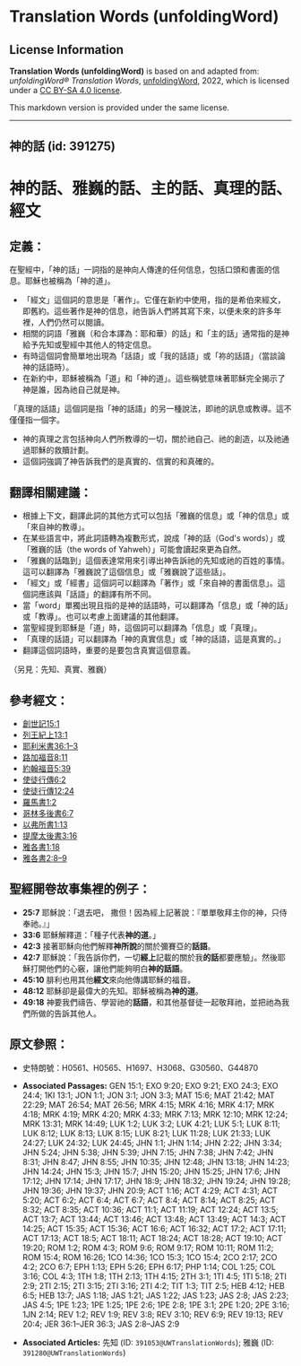 # Translation Words (unfoldingWord)

## License Information

**Translation Words (unfoldingWord)** is based on and adapted from: _unfoldingWord® Translation Words_, [unfoldingWord](https://unfoldingword.org/utw), 2022, which is licensed under a [CC BY-SA 4.0 license](https://creativecommons.org/licenses/by-sa/4.0/legalcode.en).

This markdown version is provided under the same license.



--------------------------------

## 神的話 (id: 391275)

神的話、雅巍的話、主的話、真理的話、經文
====================

定義：
---

在聖經中，「神的話」一詞指的是神向人傳達的任何信息，包括口頭和書面的信息。耶穌也被稱為「神的道」。

* 「經文」這個詞的意思是「著作」。它僅在新約中使用，指的是希伯來經文，即舊約。這些著作是神的信息，祂告訴人們將其寫下來，以便未來的許多年裡，人們仍然可以閱讀。
* 相關的詞語「雅巍（和合本譯為：耶和華）的話」和「主的話」通常指的是神給予先知或聖經中其他人的特定信息。
* 有時這個詞會簡單地出現為「話語」或「我的話語」或「祢的話語」（當談論神的話語時）。
* 在新約中，耶穌被稱為「道」和「神的道」。這些稱號意味著耶穌完全揭示了神是誰，因為祂自己就是神。

「真理的話語」這個詞是指「神的話語」的另一種說法，即祂的訊息或教導。這不僅僅指一個字。

* 神的真理之言包括神向人們所教導的一切，關於祂自己、祂的創造，以及祂通過耶穌的救贖計劃。
* 這個詞強調了神告訴我們的是真實的、信實的和真確的。

翻譯相關建議：
-------

* 根據上下文，翻譯此詞的其他方式可以包括「雅巍的信息」或「神的信息」或「來自神的教導」。
* 在某些語言中，將此詞語轉為複數形式，說成「神的話（God's words）」或「雅巍的話（the words of Yahweh）」可能會讀起來更為自然。
* 「雅巍的話臨到」這個表達常用來引導出神告訴祂的先知或祂的百姓的事情。這可以翻譯為「雅巍說了這個信息」或「雅巍說了這些話」。
* 「經文」或「經書」這個詞可以翻譯為「著作」或「來自神的書面信息」。這個詞應該與「話語」的翻譯有所不同。
* 當「word」單獨出現且指的是神的話語時，可以翻譯為「信息」或「神的話」或「教導」。也可以考慮上面建議的其他翻譯。
* 當聖經提到耶穌是「道」時，這個詞可以翻譯為「信息」或「真理」。
* 「真理的話語」可以翻譯為「神的真實信息」或「神的話語，這是真實的。」
* 翻譯這個詞語時，重要的是要包含真實這個意義。

（另見：先知、真實、雅巍）

參考經文：
-----

* [創世記15:1](https://ref.ly/Gen15:1)
* [列王紀上13:1](https://ref.ly/1Kgs13:1)
* [耶利米書36:1–3](https://ref.ly/Jer36:1-Jer36:3)
* [路加福音8:11](https://ref.ly/Luke8:11)
* [約翰福音5:39](https://ref.ly/John5:39)
* [使徒行傳6:2](https://ref.ly/Acts6:2)
* [使徒行傳12:24](https://ref.ly/Acts12:24)
* [羅馬書1:2](https://ref.ly/Rom1:2)
* [哥林多後書6:7](https://ref.ly/2Cor6:7)
* [以弗所書1:13](https://ref.ly/Eph1:13)
* [提摩太後書3:16](https://ref.ly/2Tim3:16)
* [雅各書1:18](https://ref.ly/Jas1:18)
* [雅各書2:8–9](https://ref.ly/Jas2:8-Jas2:9)

聖經開卷故事集裡的例子：
------------

* **25:7** 耶穌說：「退去吧， 撒但！因為經上記著說：『單單敬拜主你的神，只侍奉祂。』」
* **33:6** 耶穌解釋道：「種子代表**神的道**。」
* **42:3** 接著耶穌向他們解釋**神所說**的關於彌賽亞的**話語**。
* **42:7** 耶穌說：「我告訴你們，一切**經上**記載的關於我**的話**都要應驗」。然後耶穌打開他們的心竅，讓他們能夠明白**神的話語**。
* **45:10** 腓利也用其他**經文**來向他傳講耶穌的福音。
* **48:12** 耶穌卻是最偉大的先知。耶穌被稱為**神的道**。
* **49:18** 神要我們禱告、學習祂的**話語**，和其他基督徒一起敬拜祂，並把祂為我們所做的告訴其他人。

原文參照：
-----

* 史特朗號：H0561、H0565、H1697、H3068、G30560、G44870

* **Associated Passages:** GEN 15:1; EXO 9:20; EXO 9:21; EXO 24:3; EXO 24:4; 1KI 13:1; JON 1:1; JON 3:1; JON 3:3; MAT 15:6; MAT 21:42; MAT 22:29; MAT 26:54; MAT 26:56; MRK 4:15; MRK 4:16; MRK 4:17; MRK 4:18; MRK 4:19; MRK 4:20; MRK 4:33; MRK 7:13; MRK 12:10; MRK 12:24; MRK 13:31; MRK 14:49; LUK 1:2; LUK 3:2; LUK 4:21; LUK 5:1; LUK 8:11; LUK 8:12; LUK 8:13; LUK 8:15; LUK 8:21; LUK 11:28; LUK 21:33; LUK 24:27; LUK 24:32; LUK 24:45; JHN 1:1; JHN 1:14; JHN 2:22; JHN 3:34; JHN 5:24; JHN 5:38; JHN 5:39; JHN 7:15; JHN 7:38; JHN 7:42; JHN 8:31; JHN 8:47; JHN 8:55; JHN 10:35; JHN 12:48; JHN 13:18; JHN 14:23; JHN 14:24; JHN 15:3; JHN 15:7; JHN 15:20; JHN 15:25; JHN 17:6; JHN 17:12; JHN 17:14; JHN 17:17; JHN 18:9; JHN 18:32; JHN 19:24; JHN 19:28; JHN 19:36; JHN 19:37; JHN 20:9; ACT 1:16; ACT 4:29; ACT 4:31; ACT 5:20; ACT 6:2; ACT 6:4; ACT 6:7; ACT 8:4; ACT 8:14; ACT 8:25; ACT 8:32; ACT 8:35; ACT 10:36; ACT 11:1; ACT 11:19; ACT 12:24; ACT 13:5; ACT 13:7; ACT 13:44; ACT 13:46; ACT 13:48; ACT 13:49; ACT 14:3; ACT 14:25; ACT 15:35; ACT 15:36; ACT 16:6; ACT 16:32; ACT 17:2; ACT 17:11; ACT 17:13; ACT 18:5; ACT 18:11; ACT 18:24; ACT 18:28; ACT 19:10; ACT 19:20; ROM 1:2; ROM 4:3; ROM 9:6; ROM 9:17; ROM 10:11; ROM 11:2; ROM 15:4; ROM 16:26; 1CO 14:36; 1CO 15:3; 1CO 15:4; 2CO 2:17; 2CO 4:2; 2CO 6:7; EPH 1:13; EPH 5:26; EPH 6:17; PHP 1:14; COL 1:25; COL 3:16; COL 4:3; 1TH 1:8; 1TH 2:13; 1TH 4:15; 2TH 3:1; 1TI 4:5; 1TI 5:18; 2TI 2:9; 2TI 2:15; 2TI 3:15; 2TI 3:16; 2TI 4:2; TIT 1:3; TIT 2:5; HEB 4:12; HEB 6:5; HEB 13:7; JAS 1:18; JAS 1:21; JAS 1:22; JAS 1:23; JAS 2:8; JAS 2:23; JAS 4:5; 1PE 1:23; 1PE 1:25; 1PE 2:6; 1PE 2:8; 1PE 3:1; 2PE 1:20; 2PE 3:16; 1JN 2:14; REV 1:2; REV 1:9; REV 3:8; REV 3:10; REV 6:9; REV 19:13; REV 20:4; JER 36:1–JER 36:3; JAS 2:8–JAS 2:9
* **Associated Articles:** 先知 (ID: `391053@UWTranslationWords`); 雅巍 (ID: `391280@UWTranslationWords`)

